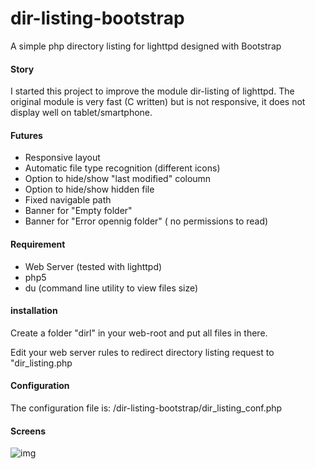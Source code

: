 dir-listing-bootstrap
=====================

A simple php directory listing for lighttpd designed with Bootstrap


#### Story

I started this project to improve the module dir-listing of lighttpd. The original module is very fast (C written) but is not responsive, it does not display well on tablet/smartphone.

#### Futures

- Responsive layout
- Automatic file type recognition (different icons)
- Option to hide/show "last modified" coloumn
- Option to hide/show hidden file
- Fixed navigable path
- Banner for "Empty folder"
- Banner for "Error opennig folder" ( no permissions to read)


#### Requirement

- Web Server (tested with lighttpd)
- php5
- du (command line utility to view files size)

#### installation
Create a folder "dirl" in your web-root and put all files in there.

Edit your web server rules to redirect directory listing request to "dir_listing.php

#### Configuration

The configuration file is:
/dir-listing-bootstrap/dir_listing_conf.php

#### Screens

![img](http://img834.imageshack.us/img834/6636/gcyx.png)
